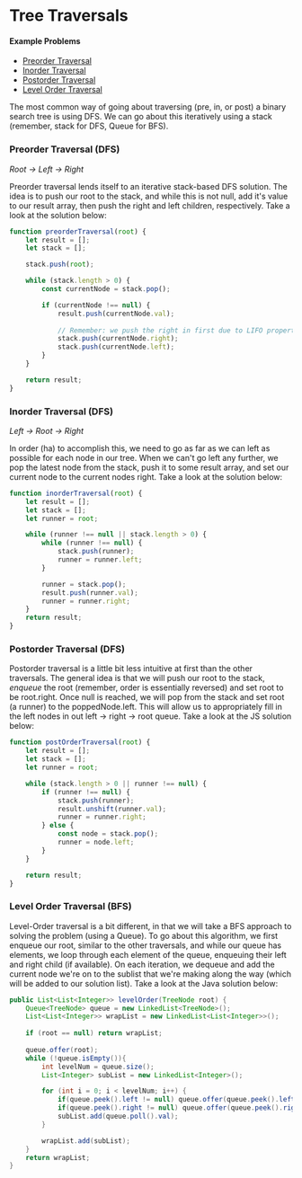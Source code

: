 # Tree Traversals

#### Example Problems
- [Preorder Traversal](https://leetcode.com/problems/binary-tree-preorder-traversal/description/)
- [Inorder Traversal](https://leetcode.com/problems/binary-tree-inorder-traversal/description/)
- [Postorder Traversal](https://leetcode.com/problems/binary-tree-postorder-traversal/description/)
- [Level Order Traversal](https://leetcode.com/problems/binary-tree-level-order-traversal/description/)

The most common way of going about traversing (pre, in, or post) a binary search tree is using DFS. We can go about this iteratively using a stack (remember, stack for DFS, Queue for BFS).

### Preorder Traversal (DFS)

*Root -> Left -> Right*

Preorder traversal lends itself to an iterative stack-based DFS solution. The idea is to push our root to the stack, and while this is not null, add it's value to our result array, then push the right and left children, respectively. Take a look at the solution below:

```JavaScript
function preorderTraversal(root) {
    let result = [];
    let stack = [];

    stack.push(root);

    while (stack.length > 0) {
        const currentNode = stack.pop();

        if (currentNode !== null) {
            result.push(currentNode.val);
            
            // Remember: we push the right in first due to LIFO property
            stack.push(currentNode.right);
            stack.push(currentNode.left);
        }
    }

    return result;
}
```

### Inorder Traversal (DFS)

*Left -> Root -> Right*

In order (ha) to accomplish this, we need to go as far as we can left as possible for each node in our tree. When we can't go left any further, we pop the latest node from the stack, push it to some result array, and set our current node to the current nodes right. Take a look at the solution below:

```JavaScript
function inorderTraversal(root) {
    let result = [];
    let stack = [];
    let runner = root;

    while (runner !== null || stack.length > 0) {
        while (runner !== null) {
            stack.push(runner);
            runner = runner.left;
        }

        runner = stack.pop();
        result.push(runner.val);
        runner = runner.right;
    }
    return result;
}
```

### Postorder Traversal (DFS)

Postorder traversal is a little bit less intuitive at first than the other traversals. The general idea is that we will push our root to the stack, *enqueue* the root (remember, order is essentially reversed) and set root to be root.right. Once null is reached, we will pop from the stack and set root (a runner) to the poppedNode.left. This will allow us to appropriately fill in the left nodes in out left -> right -> root queue. Take a look at the JS solution below:

```JavaScript
function postOrderTraversal(root) {
    let result = [];
    let stack = [];
    let runner = root;

    while (stack.length > 0 || runner !== null) {
        if (runner !== null) {
            stack.push(runner);
            result.unshift(runner.val);
            runner = runner.right;
        } else {
            const node = stack.pop();
            runner = node.left;
        }
    }

    return result;
}
```

### Level Order Traversal (BFS)

Level-Order traversal is a bit different, in that we will take a BFS approach to solving the problem (using a Queue). To go about this algorithm, we first enqueue our root, similar to the other traversals, and while our queue has elements, we loop through each element of the queue, enqueuing their left and right child (if available). On each iteration, we dequeue and add the current node we're on to the sublist that we're making along the way (which will be added to our solution list). Take a look at the Java solution below:

```Java
public List<List<Integer>> levelOrder(TreeNode root) {
    Queue<TreeNode> queue = new LinkedList<TreeNode>();
    List<List<Integer>> wrapList = new LinkedList<List<Integer>>();
    
    if (root == null) return wrapList;
    
    queue.offer(root);
    while (!queue.isEmpty()){
        int levelNum = queue.size();
        List<Integer> subList = new LinkedList<Integer>();

        for (int i = 0; i < levelNum; i++) {
            if(queue.peek().left != null) queue.offer(queue.peek().left);
            if(queue.peek().right != null) queue.offer(queue.peek().right);
            subList.add(queue.poll().val);
        }

        wrapList.add(subList);
    }
    return wrapList;
}
```